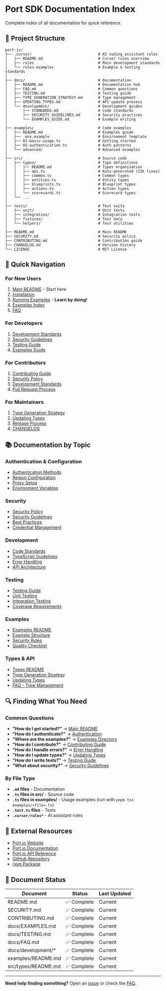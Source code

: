 # Port SDK Documentation Index

Complete index of all documentation for quick reference.

## 📁 Project Structure

```
port-js/
├── .cursor/                              # AI coding assistant rules
│   ├── README.md                         # Cursor rules overview
│   ├── rules                             # Main development standards
│   └── rules-examples                    # Example & testing standards
│
├── docs/                                 # Documentation
│   ├── README.md                         # Documentation hub
│   ├── FAQ.md                            # Common questions
│   ├── TESTING.md                        # Testing guide
│   ├── TYPE_GENERATION_STRATEGY.md       # Type management
│   ├── UPDATING_TYPES.md                 # API update process
│   └── development/                      # Development guides
│       ├── STANDARDS.md                  # Code standards
│       ├── SECURITY_GUIDELINES.md        # Security practices
│       └── EXAMPLES_GUIDE.md             # Example writing
│
├── examples/                             # Code examples
│   ├── README.md                         # Examples guide
│   ├── .env.example                      # Environment template
│   ├── 01-basic-usage.ts                 # Getting started
│   ├── 02-authentication.ts              # Auth patterns
│   └── advanced/                         # Advanced examples
│
├── src/                                  # Source code
│   ├── types/                            # Type definitions
│   │   ├── README.md                     # Types organization
│   │   ├── api.ts                        # Auto-generated (22k lines)
│   │   ├── common.ts                     # Common types
│   │   ├── entities.ts                   # Entity types
│   │   ├── blueprints.ts                 # Blueprint types
│   │   ├── actions.ts                    # Action types
│   │   └── scorecards.ts                 # Scorecard types
│   └── ...
│
├── tests/                                # Test suite
│   ├── unit/                             # Unit tests
│   ├── integration/                      # Integration tests
│   ├── fixtures/                         # Test data
│   └── helpers/                          # Test utilities
│
├── README.md                             # Main README
├── SECURITY.md                           # Security policy
├── CONTRIBUTING.md                       # Contribution guide
├── CHANGELOG.md                          # Version history
└── LICENSE                               # MIT License
```

## 📖 Quick Navigation

### For New Users
1. [Main README](./README.md) - Start here
2. [Installation](./README.md#installation)
3. [Running Examples](./docs/EXAMPLES.md) - **Learn by doing!**
4. [Examples Index](./examples/README.md)
5. [FAQ](./docs/FAQ.md)

### For Developers
1. [Development Standards](./docs/development/STANDARDS.md)
2. [Security Guidelines](./docs/development/SECURITY_GUIDELINES.md)
3. [Testing Guide](./docs/TESTING.md)
4. [Examples Guide](./docs/development/EXAMPLES_GUIDE.md)

### For Contributors
1. [Contributing Guide](./CONTRIBUTING.md)
2. [Security Policy](./SECURITY.md)
3. [Development Standards](./docs/development/STANDARDS.md)
4. [Pull Request Process](./CONTRIBUTING.md#pull-request-process)

### For Maintainers
1. [Type Generation Strategy](./docs/TYPE_GENERATION_STRATEGY.md)
2. [Updating Types](./docs/UPDATING_TYPES.md)
3. [Release Process](./CONTRIBUTING.md#release-process)
4. [CHANGELOG](./CHANGELOG.md)

## 📚 Documentation by Topic

### Authentication & Configuration
- [Authentication Methods](./README.md#authentication)
- [Region Configuration](./README.md#regional-configuration)
- [Proxy Setup](./README.md#proxy-configuration)
- [Environment Variables](./README.md#environment-variables-reference)

### Security
- [Security Policy](./SECURITY.md)
- [Security Guidelines](./docs/development/SECURITY_GUIDELINES.md)
- [Best Practices](./README.md#security-best-practices)
- [Credential Management](./docs/development/SECURITY_GUIDELINES.md#credential-management)

### Development
- [Code Standards](./docs/development/STANDARDS.md)
- [TypeScript Guidelines](./docs/development/STANDARDS.md#typescript-standards)
- [Error Handling](./docs/development/STANDARDS.md#error-handling)
- [API Architecture](./docs/development/STANDARDS.md#api-client-architecture)

### Testing
- [Testing Guide](./docs/TESTING.md)
- [Unit Testing](./docs/TESTING.md#unit-testing)
- [Integration Testing](./docs/TESTING.md#integration-testing)
- [Coverage Requirements](./docs/TESTING.md#coverage-requirements)

### Examples
- [Examples README](./examples/README.md)
- [Example Structure](./docs/development/EXAMPLES_GUIDE.md#example-structure)
- [Security Rules](./docs/development/EXAMPLES_GUIDE.md#security-rules)
- [Quality Checklist](./docs/development/EXAMPLES_GUIDE.md#quality-checklist)

### Types & API
- [Types README](./src/types/README.md)
- [Type Generation Strategy](./docs/TYPE_GENERATION_STRATEGY.md)
- [Updating Types](./docs/UPDATING_TYPES.md)
- [FAQ - Type Management](./docs/FAQ.md#q-the-typesapits-file-is-22000-lines-how-do-i-manage-this)

## 🔍 Finding What You Need

### Common Questions
- **"How do I get started?"** → [Main README](./README.md)
- **"How do I authenticate?"** → [Authentication](./README.md#authentication)
- **"Where are the examples?"** → [Examples Directory](./examples/)
- **"How do I contribute?"** → [Contributing Guide](./CONTRIBUTING.md)
- **"How do I handle errors?"** → [Error Handling](./README.md#error-handling)
- **"How do I update types?"** → [Updating Types](./docs/UPDATING_TYPES.md)
- **"How do I write tests?"** → [Testing Guide](./docs/TESTING.md)
- **"What about security?"** → [Security Guidelines](./docs/development/SECURITY_GUIDELINES.md)

### By File Type
- **`.md` files** - Documentation
- **`.ts` files in src/** - Source code
- **`.ts` files in examples/** - Usage examples (run with `pnpm tsx examples/<file>.ts`)
- **`.test.ts` files** - Tests
- **`.cursor/rules*`** - AI assistant rules

## 🔗 External Resources

- [Port.io Website](https://getport.io)
- [Port.io Documentation](https://docs.getport.io)
- [Port.io API Reference](https://docs.getport.io/api-reference)
- [GitHub Repository](https://github.com/port-experimental/port-sdk)
- [npm Package](https://www.npmjs.com/package/@port-experimental/port-sdk)

## 📝 Document Status

| Document | Status | Last Updated |
|----------|--------|--------------|
| README.md | ✅ Complete | Current |
| SECURITY.md | ✅ Complete | Current |
| CONTRIBUTING.md | ✅ Complete | Current |
| docs/EXAMPLES.md | ✅ Complete | Current |
| docs/TESTING.md | ✅ Complete | Current |
| docs/FAQ.md | ✅ Complete | Current |
| docs/development/* | ✅ Complete | Current |
| examples/README.md | ✅ Complete | Current |
| src/types/README.md | ✅ Complete | Current |

---

**Need help finding something?** Open an [issue](https://github.com/port-experimental/port-sdk/issues) or check the [FAQ](./docs/FAQ.md).

